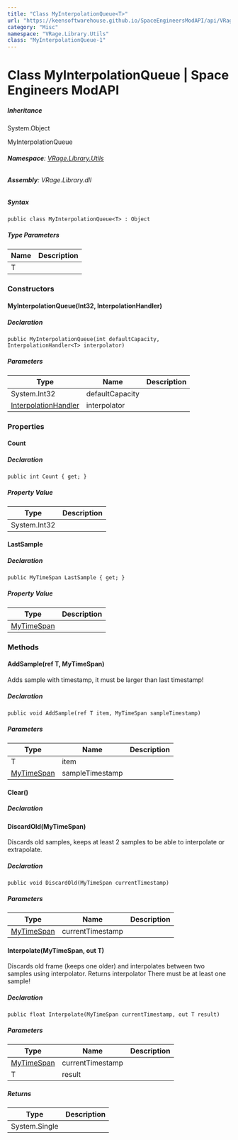 ```yaml
---
title: "Class MyInterpolationQueue<T>"
url: "https://keensoftwarehouse.github.io/SpaceEngineersModAPI/api/VRage.Library.Utils.MyInterpolationQueue-1.html"
category: "Misc"
namespace: "VRage.Library.Utils"
class: "MyInterpolationQueue-1"
---
```


# Class MyInterpolationQueue<T> | Space Engineers ModAPI

##### Inheritance

System.Object

MyInterpolationQueue<T>

###### **Namespace**: [VRage.Library.Utils](https://keensoftwarehouse.github.io/SpaceEngineersModAPI/api/VRage.Library.Utils.html)

###### **Assembly**: VRage.Library.dll

##### Syntax

```
public class MyInterpolationQueue<T> : Object
```

##### Type Parameters

| Name | Description |
| --- | --- |
| T   |     |

### Constructors

#### MyInterpolationQueue(Int32, InterpolationHandler<T>)

##### Declaration

```
public MyInterpolationQueue(int defaultCapacity, InterpolationHandler<T> interpolator)
```

##### Parameters

| Type | Name | Description |
| --- | --- | --- |
| System.Int32 | defaultCapacity |     |
| [InterpolationHandler](https://keensoftwarehouse.github.io/SpaceEngineersModAPI/api/VRage.Library.Utils.InterpolationHandler-1.html)<T> | interpolator |     |

### Properties

#### Count

##### Declaration

```
public int Count { get; }
```

##### Property Value

| Type | Description |
| --- | --- |
| System.Int32 |     |

#### LastSample

##### Declaration

```
public MyTimeSpan LastSample { get; }
```

##### Property Value

| Type | Description |
| --- | --- |
| [MyTimeSpan](https://keensoftwarehouse.github.io/SpaceEngineersModAPI/api/VRage.Library.Utils.MyTimeSpan.html) |     |

### Methods

#### AddSample(ref T, MyTimeSpan)

Adds sample with timestamp, it must be larger than last timestamp!

##### Declaration

```
public void AddSample(ref T item, MyTimeSpan sampleTimestamp)
```

##### Parameters

| Type | Name | Description |
| --- | --- | --- |
| T   | item |     |
| [MyTimeSpan](https://keensoftwarehouse.github.io/SpaceEngineersModAPI/api/VRage.Library.Utils.MyTimeSpan.html) | sampleTimestamp |     |

#### Clear()

##### Declaration

#### DiscardOld(MyTimeSpan)

Discards old samples, keeps at least 2 samples to be able to interpolate or extrapolate.

##### Declaration

```
public void DiscardOld(MyTimeSpan currentTimestamp)
```

##### Parameters

| Type | Name | Description |
| --- | --- | --- |
| [MyTimeSpan](https://keensoftwarehouse.github.io/SpaceEngineersModAPI/api/VRage.Library.Utils.MyTimeSpan.html) | currentTimestamp |     |

#### Interpolate(MyTimeSpan, out T)

Discards old frame (keeps one older) and interpolates between two samples using interpolator. Returns interpolator There must be at least one sample!

##### Declaration

```
public float Interpolate(MyTimeSpan currentTimestamp, out T result)
```

##### Parameters

| Type | Name | Description |
| --- | --- | --- |
| [MyTimeSpan](https://keensoftwarehouse.github.io/SpaceEngineersModAPI/api/VRage.Library.Utils.MyTimeSpan.html) | currentTimestamp |     |
| T   | result |     |

##### Returns

| Type | Description |
| --- | --- |
| System.Single |     |